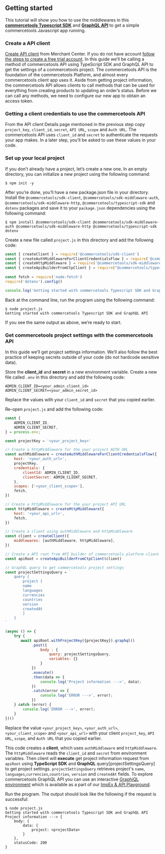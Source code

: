 ## Getting started
This tutorial will show you how to use the middlewares in this **[commercetools Typescript SDK](https://github.com/commercetools/commercetools-sdk-typescript/)** and **[GraphQL API](https://docs.commercetools.com/api/graphql)** to get a simple commercetools Javascript app running.

### Create a API client
[Create API client](https://docs.commercetools.com/tutorials/getting-started#creating-an-api-client) from Merchant Center. If you do not have account [follow the steps to create a free trial account](https://docs.commercetools.com/tutorials/getting-started#first-steps). 
In this guide we’ll be calling a method of commercetools API using TypeScript SDK and GraphQL API to get the settings of a commercetools project. The commercetools API is the foundation of the commercetools Platform, and almost every commercetools client app uses it. Aside from getting project information, the commercetools API allows clients to call methods that can be used for everything from creating products to updating an order’s status. Before we can call any methods, we need to configure our new app to obtain an access token.

### Getting a client credentials to use the commercetools API
From the API client Details page mentioned in the previous step copy  `project_key`, `client_id`, `secret`, `API URL`, `scope` and `Auth URL`. The commercetools API uses `client_id` and `secret` to authenticate the requests your app makes. In a later step, you’ll be asked to use these values in your code.

### Set up your local project
If you don’t already have a project, let’s create a new one. In an empty directory, you can initialize a new project using the following command:

```
$ npm init -y
```

After you’re done, you’ll have a new package.json file in your directory.
Install the `@commercetools/sdk-client`, `@commercetools/sdk-middleware-auth`, `@commercetools/sdk-middleware-http`, `@commercetools/typescript-sdk` and `dotenv` packages and save it to your `package.json` dependencies using the following command:

```
$ npm install @commercetools/sdk-client @commercetools/sdk-middleware-auth @commercetools/sdk-middleware-http @commercetools/typescript-sdk dotenv
```

Create a new file called `project.js` in this directory and add the following code:
```js
const { createClient } = require('@commercetools/sdk-client')
const { createAuthMiddlewareForClientCredentialsFlow } = require('@commercetools/sdk-middleware-auth')
const { createHttpMiddleware } = require('@commercetools/sdk-middleware-http')
const { createApiBuilderFromCtpClient } = require("@commercetools/typescript-sdk");
  
const fetch = require('node-fetch')
require('dotenv').config()

console.log('Getting started with commercetools Typescript SDK and GraphQL API');
```

Back at the command line, run the program using the following command:
```
$ node project.js
Getting started with commercetools Typescript SDK and GraphQL API
```
If you see the same output as above, we’re ready to start.

### Get commercetools project settings with the commercetools API
In this guide we’ll get project settings information. We’ll also follow the best practice of keeping secrets outside of your code (do not hardcode sensitive data).

Store the **client_id** and **secret** in a new environment variable. Create a new file called `.env` in this directory and add the following code: 

```
ADMIN_CLIENT_ID=<your_admin_client_id>
ADMIN_CLIENT_SECRET=<your_admin_secret_id>
```
Replace the values with your `client_id` and `secret` that you copied earlier.

Re-open `project.js` and add the following code:
```js
const { 
    ADMIN_CLIENT_ID,
    ADMIN_CLIENT_SECRET,
} = process.env;

const projectKey = '<your_project_key>'

// Create a httpMiddleware for the your project AUTH URL
const authMiddleware = createAuthMiddlewareForClientCredentialsFlow({
    host: '<your_auth_url>',
    projectKey,
    credentials: {
        clientId: ADMIN_CLIENT_ID,
        clientSecret: ADMIN_CLIENT_SECRET,
    },
    scopes: ['<your_client_scope>'],
    fetch,
})

// Create a httpMiddleware for the your project API URL
const httpMiddleware = createHttpMiddleware({
    host: '<your_api_url>',
    fetch,
})

// Create a client using authMiddleware and httpMiddleware
const client = createClient({
    middlewares: [authMiddleware, httpMiddleware],
})

// Create a API root from API builder of commercetools platform client
const apiRoot = createApiBuilderFromCtpClient(client)

// GraphQL query to get commercetools project settings
const projectSettingsQuery = `
    query {
        project {
        name
        languages
        currencies
        countries
        version
        createdAt
        }
    }
`

(async () => {
    try {
       await apiRoot.withProjectKey({projectKey}).graphql()
            .post({
                body : {
                    query: projectSettingsQuery,
                    variables: {}
                }
            })
            .execute()
            .then(data => {
                console.log('Project information --->', data);
            })
            .catch(error => {
                console.log('ERROR --->', error);
            })
    } catch (error) {
        console.log('ERROR --->', error);
    }
})()
```
Replace the value `<your_project_key>`, `<your_auth_url>`, `<your_client_scope>` and `<your_api_url>` with your client `project_key`, `API URL`, `scope`, and `Auth URL` that you copied earlier.

This code creates a **client**, which uses `authMiddleware` and `httpMiddleware`. The `httpMiddleware` reads the `client_id` and `secret` from environment variables. Then client will **execute** get project information request from `apiRoot` using **TypeScript SDK** and **GraphQL** query[projectSettingsQuery] to get project settings. `projectSettingsQuery` retrieves project's `name`, `languages`,`currencies`,`countries`, `version` and `createdAt` fields. To explore commercetools GraphQL API you can use an interactive [GraphiQL environment](https://github.com/graphql/graphiql/tree/main/packages/graphiql#readme) which is available as a part of our [ImpEx & API Playground](https://docs.commercetools.com/docs/login).

Run the program. The output should look like the following if the request is successful:
```
$ node project.js
Getting started with commercetools Typescript SDK and GraphQL API
Project information ---> { 
    body: { 
        data: { 
            project: <projectData> 
        } 
    }, 
    statusCode: 200 
}
```
